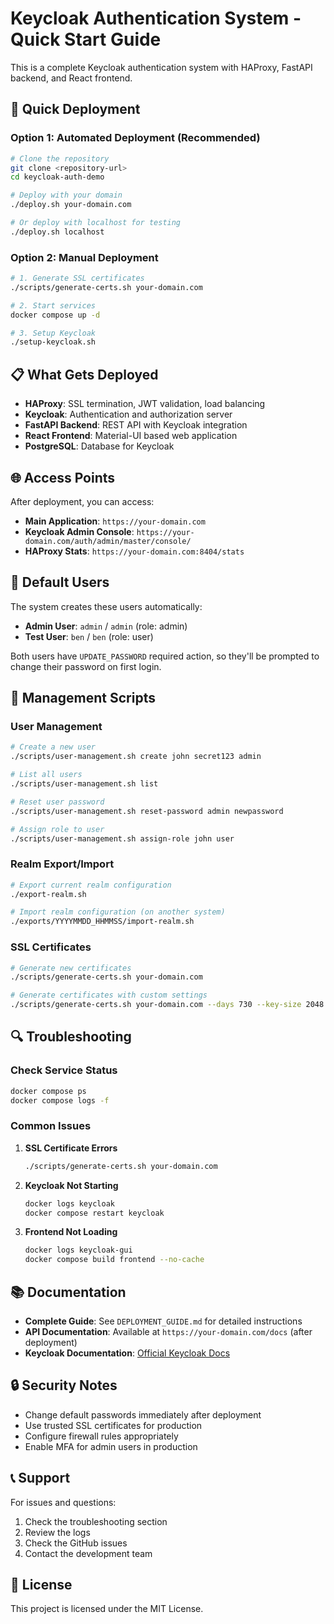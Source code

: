 # Keycloak Authentication System - Quick Start Guide

This is a complete Keycloak authentication system with HAProxy, FastAPI backend, and React frontend.

## 🚀 Quick Deployment

### Option 1: Automated Deployment (Recommended)

```bash
# Clone the repository
git clone <repository-url>
cd keycloak-auth-demo

# Deploy with your domain
./deploy.sh your-domain.com

# Or deploy with localhost for testing
./deploy.sh localhost
```

### Option 2: Manual Deployment

```bash
# 1. Generate SSL certificates
./scripts/generate-certs.sh your-domain.com

# 2. Start services
docker compose up -d

# 3. Setup Keycloak
./setup-keycloak.sh
```

## 📋 What Gets Deployed

- **HAProxy**: SSL termination, JWT validation, load balancing
- **Keycloak**: Authentication and authorization server
- **FastAPI Backend**: REST API with Keycloak integration
- **React Frontend**: Material-UI based web application
- **PostgreSQL**: Database for Keycloak

## 🌐 Access Points

After deployment, you can access:

- **Main Application**: `https://your-domain.com`
- **Keycloak Admin Console**: `https://your-domain.com/auth/admin/master/console/`
- **HAProxy Stats**: `https://your-domain.com:8404/stats`

## 👤 Default Users

The system creates these users automatically:

- **Admin User**: `admin` / `admin` (role: admin)
- **Test User**: `ben` / `ben` (role: user)

Both users have `UPDATE_PASSWORD` required action, so they'll be prompted to change their password on first login.

## 🔧 Management Scripts

### User Management
```bash
# Create a new user
./scripts/user-management.sh create john secret123 admin

# List all users
./scripts/user-management.sh list

# Reset user password
./scripts/user-management.sh reset-password admin newpassword

# Assign role to user
./scripts/user-management.sh assign-role john user
```

### Realm Export/Import
```bash
# Export current realm configuration
./export-realm.sh

# Import realm configuration (on another system)
./exports/YYYYMMDD_HHMMSS/import-realm.sh
```

### SSL Certificates
```bash
# Generate new certificates
./scripts/generate-certs.sh your-domain.com

# Generate certificates with custom settings
./scripts/generate-certs.sh your-domain.com --days 730 --key-size 2048
```

## 🔍 Troubleshooting

### Check Service Status
```bash
docker compose ps
docker compose logs -f
```

### Common Issues

1. **SSL Certificate Errors**
   ```bash
   ./scripts/generate-certs.sh your-domain.com
   ```

2. **Keycloak Not Starting**
   ```bash
   docker logs keycloak
   docker compose restart keycloak
   ```

3. **Frontend Not Loading**
   ```bash
   docker logs keycloak-gui
   docker compose build frontend --no-cache
   ```

## 📚 Documentation

- **Complete Guide**: See `DEPLOYMENT_GUIDE.md` for detailed instructions
- **API Documentation**: Available at `https://your-domain.com/docs` (after deployment)
- **Keycloak Documentation**: [Official Keycloak Docs](https://www.keycloak.org/documentation)

## 🔒 Security Notes

- Change default passwords immediately after deployment
- Use trusted SSL certificates for production
- Configure firewall rules appropriately
- Enable MFA for admin users in production

## 📞 Support

For issues and questions:
1. Check the troubleshooting section
2. Review the logs
3. Check the GitHub issues
4. Contact the development team

## 📄 License

This project is licensed under the MIT License.